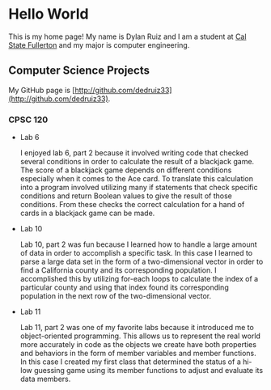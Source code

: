 # Hello World

This is my home page! My name is Dylan Ruiz and I am a student at [Cal State Fullerton](https://www.fullerton.edu/) and my major is computer engineering.

## Computer Science Projects

My GitHub page is [http://github.com/dedruiz33](http://github.com/dedruiz33).

### CPSC 120

* Lab 6

    I enjoyed lab 6, part 2 because it involved writing code that checked 
    several conditions in order to calculate the result of a blackjack game. 
    The score of a blackjack game depends on different conditions especially 
    when it comes to the Ace card. To translate this calculation into a program 
    involved utilizing many if statements that check specific conditions and 
    return Boolean values to give the result of those conditions. From these 
    checks the correct calculation for a hand of cards in a blackjack game can 
    be made.

* Lab 10

    Lab 10, part 2 was fun because I learned how to handle a large amount of 
    data in order to accomplish a specific task. In this case I learned to 
    parse a large data set in the form of a two-dimensional vector in order 
    to find a California county and its corresponding population. I accomplished 
    this by utilizing for-each loops to calculate the index of a particular county 
    and using that index found its corresponding population in the next row of the 
    two-dimensional vector.

* Lab 11

    Lab 11, part 2 was one of my favorite labs because it introduced me to object-oriented 
    programming. This allows us to represent the real world more accurately in code as the 
    objects we create have both properties and behaviors in the form of member variables 
    and member functions. In this case I created my first class that determined the status 
    of a hi-low guessing game using its member functions to adjust and evaluate its data 
    members.
